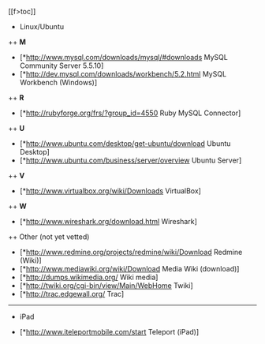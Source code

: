 [[f>toc]]
+ Linux/Ubuntu

++ __**M**__
* [*http://www.mysql.com/downloads/mysql/#downloads MySQL Community Server 5.5.10]
* [*http://dev.mysql.com/downloads/workbench/5.2.html MySQL Workbench (Windows)]


++ __**R**__
* [*http://rubyforge.org/frs/?group_id=4550 Ruby MySQL Connector]


++ __**U**__
* [*http://www.ubuntu.com/desktop/get-ubuntu/download Ubuntu Desktop]
* [*http://www.ubuntu.com/business/server/overview Ubuntu Server]


++ __**V**__
* [*http://www.virtualbox.org/wiki/Downloads VirtualBox]


++ __**W**__
* [*http://www.wireshark.org/download.html Wireshark]


++ Other (not yet vetted)
* [*http://www.redmine.org/projects/redmine/wiki/Download Redmine (Wiki)]
* [*http://www.mediawiki.org/wiki/Download Media Wiki (download)]
* [*http://dumps.wikimedia.org/ Wiki media]
* [*http://twiki.org/cgi-bin/view/Main/WebHome Twiki]
* [*http://trac.edgewall.org/ Trac]


------

+ iPad
* [*http://www.iteleportmobile.com/start Teleport (iPad)]